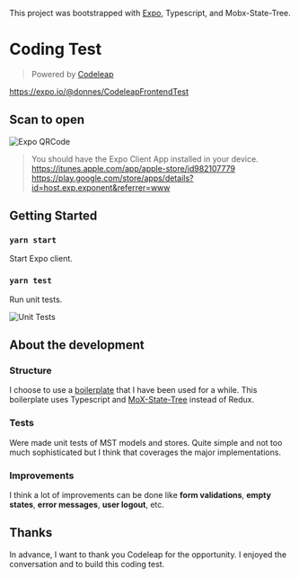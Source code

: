 This project was bootstrapped with [Expo](https://expo.io/),  Typescript, and Mobx-State-Tree.

# Coding Test
> Powered by [Codeleap](https://codeleap.co.uk/)

https://expo.io/@donnes/CodeleapFrontendTest

## Scan to open

![Expo QRCode](https://i.imgur.com/5sNs2hj.png)

> You should have the Expo Client App installed in your device.
> https://itunes.apple.com/app/apple-store/id982107779
> https://play.google.com/store/apps/details?id=host.exp.exponent&referrer=www



## Getting Started

### `yarn start`

Start Expo client.

### `yarn test`

Run unit tests.

![Unit Tests](https://i.imgur.com/CZSaguI.png)

## About the development

### Structure

I choose to use a [boilerplate](https://github.com/infinitered/ignite-bowser) that I have been used for a while. This boilerplate uses Typescript and [MoX-State-Tree](https://mobx-state-tree.js.org/) instead of Redux.

### Tests

Were made unit tests of MST models and stores. Quite simple and not too much sophisticated but I think that coverages the major implementations.

### Improvements

I think a lot of improvements can be done like **form validations**, **empty states**, **error messages**, **user logout**, etc.

## Thanks

In advance, I want to thank you Codeleap for the opportunity. I enjoyed the conversation and to build this coding test.
